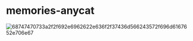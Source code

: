 # memories-anycat

![68747470733a2f2f692e6962622e636f2f37436d566243572f696d6167652e706e67](https://user-images.githubusercontent.com/64830202/134341327-09876eb0-60c7-4b18-98e9-70d747367b4f.png)
